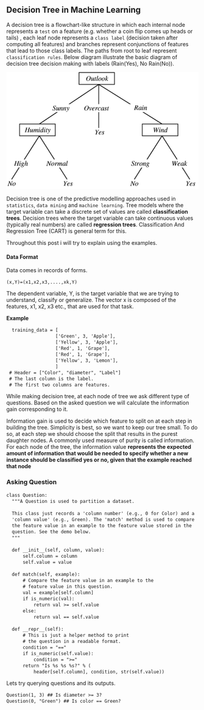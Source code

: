 ## Decision Tree in Machine Learning

A decision tree is a flowchart-like structure in which each internal node represents a `test` on a feature (e.g. whether a coin flip comes up heads or tails) , each leaf node represents a `class label` (decision taken after computing all features) and branches represent conjunctions of features that lead to those class labels. The paths from root to leaf represent `classification rules`. Below diagram illustrate the basic diagram of decision tree decision making with labels (Rain(Yes), No Rain(No)).

![FlowDiagram](flowdiagram.png)

Decision tree is one of the predictive modelling approaches used in `statistics`, `data mining` and `machine learning`. Tree models where the target variable can take a discrete set of values are called **classification trees**. Decision trees where the target variable can take continuous values (typically real numbers) are called **regression trees**. Classification And Regression Tree (CART) is general term for this.

Throughout this post i will try to explain using the examples.

#### Data Format

Data comes in records of forms.

    (x,Y)=(x1,x2,x3,....,xk,Y)

The dependent variable, Y, is the target variable that we are trying to understand, classify or generalize. The vector x is composed of the features, x1, x2, x3 etc., that are used for that task.

**Example**
      
      training_data = [
                      ['Green', 3, 'Apple'],
                      ['Yellow', 3, 'Apple'],
                      ['Red', 1, 'Grape'],
                      ['Red', 1, 'Grape'],
                      ['Yellow', 3, 'Lemon'],
                      ]
     # Header = ["Color", "diameter", "Label"]
     # The last column is the label.
     # The first two columns are features.

While making decision tree, at each node of tree we ask different type of questions. Based on the asked question we will calculate the information gain corresponding to it.

Information gain is used to decide which feature to split on at each step in building the tree. Simplicity is best, so we want to keep our tree small. To do so, at each step we should choose the split that results in the purest daughter nodes. A commonly used measure of purity is called information. For each node of the tree, the information value **represents the expected amount of information that would be needed to specify whether a new instance should be classified yes or no, given that the example reached that node**

### Asking Question
 
    class Question:
      """A Question is used to partition a dataset.

      This class just records a 'column number' (e.g., 0 for Color) and a
      'column value' (e.g., Green). The 'match' method is used to compare
      the feature value in an example to the feature value stored in the
      question. See the demo below.
      """

      def __init__(self, column, value):
          self.column = column
          self.value = value

      def match(self, example):
          # Compare the feature value in an example to the
          # feature value in this question.
          val = example[self.column]
          if is_numeric(val):
              return val >= self.value
          else:
              return val == self.value

      def __repr__(self):
          # This is just a helper method to print
          # the question in a readable format.
          condition = "=="
          if is_numeric(self.value):
              condition = ">="
          return "Is %s %s %s?" % (
              header[self.column], condition, str(self.value))
            

Lets try querying questions and its outputs.

    Question(1, 3) ## Is diameter >= 3?
    Question(0, "Green") ## Is color == Green?
    

